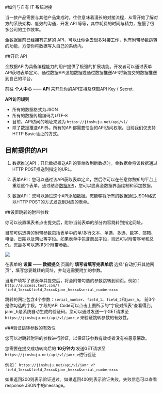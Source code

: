 #如何与自有 IT 系统对接

当一款产品需要与其他产品集成时，往往意味着漫长的对接流程，从零开始了解对方的系统架构、低效的沟通，开发 API 等等，其中耗费的时间与精力，拖慢了很多公司的工作效率。

金数据目前已经拥有完整的 API，可以让你免去很多对接工作，也有附带参数跳转的功能，方便你将数据写入自己的系统内。

##开启 API

金数据API为具备编程能力的用户提供了极强的扩展功能。开发者可以通过表单API获取表单定义、通过数据API追加数据或通过数据推送API将新提交的数据推送到自己的平台。

前往 **个人中心** —— **API** 来开启你的API支持及获取API Key / Secret.

**API访问规则**

* 所有的数据格式为JSON
* 所有的数据传输编码为UTF-8
* 目前，API访问的地址来源为 ```https://jinshuju.net/api/v1/```
* 除了数据推送API外，所有的API都需要恰当的API访问权限。目前我们仅支持HTTP Basic验证的方式。

## 目前提供的API

1. 数据推送API：开启数据推送API的表单收到新数据时，金数据会将该数据通过HTTP POST推送到指定的URL。

2. 表单API：您可以通过该API获取表单定义，然后你可以在任意你熟知的平台上重绘这个表单。通过结合[数据API](https://help.jinshuju.net/articles/entry-api.html)，您可以脱离金数据界面绘制和添加数据。

3. 数据API：您可以通过这个API添加数据。您能够将所有的数据通过JSON格式以HTTP POST的方式发送到对应的表单。

##设置跳转的附带参数

你可以设置填表者点击提交后，附带当前表单的部分内容跳转到指定网址。

目前可供选择的附带参数包括表单中的单\/多行文本、单选、多选、数字、邮箱、电话、日期以及网址等字段。如果表单中包含商品字段，则还可以附带序号和总价。您最多可以选择3个附带参数。

![](https://o1cqumdwn.qnssl.com/assets/file/408/redirect-with-params.png)

在表单的 **设置** —— **数据提交** 页面的 **填写者填写完表单后** 选择“自动打开其他网页”，填写您要跳转的网址，并勾选需要附加的参数。

当用户填写了该表单并提交后，将会附带勾选的参数跳转到网页。例如：```http://success.test.com/?field_1=xxx&field_2=xxx&jamr_h=xxx&serial_number=xxx```

跳转的网址包含4个参数：```serial_number```、```field_1```、```field_2```和```jamr_h```。 前3个是你勾选的字段，字段的API Code可以点击上图所示的“字段对照表”查看得到。jamr\_h是系统自动生成的验证码。您可以通过发送一个GET请求至```https://jinshuju.net/api/v1/jamr_v``` 来验证跳转参数的有效性。

###验证跳转参数的有效性

您可以对跳转附带的参数进行验证，以保证该参数有效或者没有被恶意篡改。

您需要在提交成功转向后的 **10分钟内** 发送GET请求至 ```https://jinshuju.net/api/v1/jamr_v```进行验证

例如： ```https://jinshuju.net/api/v1/jamr_v?field_1=xxx&field_2=xxx&jamr_h=xxx&serial_number=xxx```

如果返回200则表示验证通过，如果返回400则表示验证失败，失败信息可以查看response JSON中的message。

